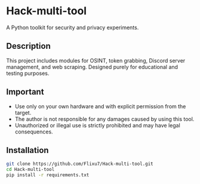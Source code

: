 # Hack-multi-tool

A Python toolkit for security and privacy experiments.

## Description

This project includes modules for OSINT, token grabbing, Discord server management, and web scraping. Designed purely for educational and testing purposes.

## Important

- Use only on your own hardware and with explicit permission from the target.
- The author is not responsible for any damages caused by using this tool.
- Unauthorized or illegal use is strictly prohibited and may have legal consequences.

## Installation

```bash
git clone https://github.com/Flixu7/Hack-multi-tool.git
cd Hack-multi-tool
pip install -r requirements.txt

